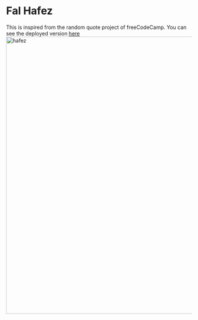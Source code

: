 # Fal Hafez
This is inspired from the random quote project of freeCodeCamp. You can see the deployed version [here](https://fal-hafez.netlify.app/)
<img width="751" alt="hafez" src="https://github.com/ShalyDev/fal-hafez/assets/108570881/f33f96e4-de40-4e95-b415-71174ec60cfc">
